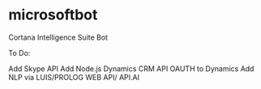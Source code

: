 # microsoftbot
Cortana Intelligence Suite Bot

To Do:

Add Skype API
Add Node.js Dynamics CRM API
OAUTH to Dynamics
Add NLP via LUIS/PROLOG WEB API/ API.AI
